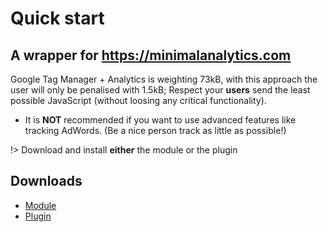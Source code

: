# Quick start

## A wrapper for  https://minimalanalytics.com
Google Tag Manager + Analytics is weighting 73kB, with this approach the user will only be penalised with 1.5kB;
Respect your **users** send the least possible JavaScript (without loosing any critical functionality).
- It is **NOT** recommended if you want to use advanced features like tracking AdWords.
(Be a nice person track as little as possible!)

!> Download and install **either** the module or the plugin

## Downloads

 - [Module](/pkgs/mod_perfectgridga_v1.0.1.zip ':ignore')
 - [Plugin](/pkgs/plg_perfectgridga_v1.0.1.zip ':ignore')



